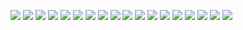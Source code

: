 ![](https://github.com/RaoufGhrissi/TCPC-2022/blob/main/TCPC%202022-01.jpg)
![](https://github.com/RaoufGhrissi/TCPC-2022/blob/main/TCPC%202022-02.jpg)
![](https://github.com/RaoufGhrissi/TCPC-2022/blob/main/TCPC%202022-03.jpg)
![](https://github.com/RaoufGhrissi/TCPC-2022/blob/main/TCPC%202022-04.jpg)
![](https://github.com/RaoufGhrissi/TCPC-2022/blob/main/TCPC%202022-05.jpg)
![](https://github.com/RaoufGhrissi/TCPC-2022/blob/main/TCPC%202022-06.jpg)
![](https://github.com/RaoufGhrissi/TCPC-2022/blob/main/TCPC%202022-07.jpg)
![](https://github.com/RaoufGhrissi/TCPC-2022/blob/main/TCPC%202022-08.jpg)
![](https://github.com/RaoufGhrissi/TCPC-2022/blob/main/TCPC%202022-09.jpg)
![](https://github.com/RaoufGhrissi/TCPC-2022/blob/main/TCPC%202022-10.jpg)
![](https://github.com/RaoufGhrissi/TCPC-2022/blob/main/TCPC%202022-11.jpg)
![](https://github.com/RaoufGhrissi/TCPC-2022/blob/main/TCPC%202022-12.jpg)
![](https://github.com/RaoufGhrissi/TCPC-2022/blob/main/TCPC%202022-13.jpg)
![](https://github.com/RaoufGhrissi/TCPC-2022/blob/main/TCPC%202022-14.jpg)
![](https://github.com/RaoufGhrissi/TCPC-2022/blob/main/TCPC%202022-15.jpg)
![](https://github.com/RaoufGhrissi/TCPC-2022/blob/main/TCPC%202022-16.jpg)
![](https://github.com/RaoufGhrissi/TCPC-2022/blob/main/TCPC%202022-17.jpg)
![](https://github.com/RaoufGhrissi/TCPC-2022/blob/main/TCPC%202022-18.jpg)
